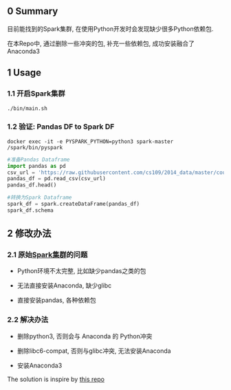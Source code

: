 ## 0 Summary

目前能找到的Spark集群, 在使用Python开发时会发现缺少很多Python依赖包. 

在本Repo中, 通过删除一些冲突的包, 补充一些依赖包, 成功安装融合了Anaconda3



## 1 Usage 

### 1.1 开启Spark集群

```shell
./bin/main.sh
```



###  1.2 验证: Pandas DF to Spark DF

```shell
docker exec -it -e PYSPARK_PYTHON=python3 spark-master  /spark/bin/pyspark 
```



```python
#准备Pandas Dataframe
import pandas as pd
csv_url = 'https://raw.githubusercontent.com/cs109/2014_data/master/countries.csv'
pandas_df = pd.read_csv(csv_url)
pandas_df.head()

#转换为Spark Dataframe
spark_df = spark.createDataFrame(pandas_df)
spark_df.schema
```





## 2 修改办法

### 2.1 原始[Spark集群](https://github.com/big-data-europe/docker-spark/blob/2.4.5-hadoop2.7/base/Dockerfile)的问题

* Python环境不太完整, 比如缺少pandas之类的包
* 无法直接安装Anaconda, 缺少glibc

* 直接安装pandas, 各种依赖包



### 2.2 解决办法

* 删除python3, 否则会与 Anaconda 的 Python冲突

* 删除libc6-compat, 否则与glibc冲突, 无法安装Anaconda

* 安装Anaconda3

  



The solution is inspire by [this repo](https://github.com/big-data-europe/docker-spark/blob/2.4.5-hadoop2.7/base/Dockerfile)

